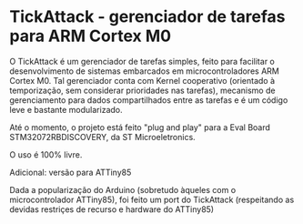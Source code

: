 # TickAttack - gerenciador de tarefas para ARM Cortex M0  

O TickAttack é um gerenciador de tarefas simples, feito para facilitar o desenvolvimento de sistemas embarcados em microcontroladores ARM Cortex M0. Tal gerenciador conta com Kernel cooperativo (orientado à temporização, sem considerar prioridades nas tarefas), mecanismo de gerenciamento para dados compartilhados entre as tarefas e é um código leve e bastante modularizado.

Até o momento, o projeto está feito "plug and play" para a Eval Board STM32072RBDISCOVERY, da ST Microeletronics. 


O uso é 100% livre.


Adicional: versão para ATTiny85

Dada a popularização do Arduino (sobretudo àqueles com o microcontrolador ATTiny85), foi feito um port do TickAttack (respeitando as devidas restriçes de recurso e hardware do ATTiny85)
